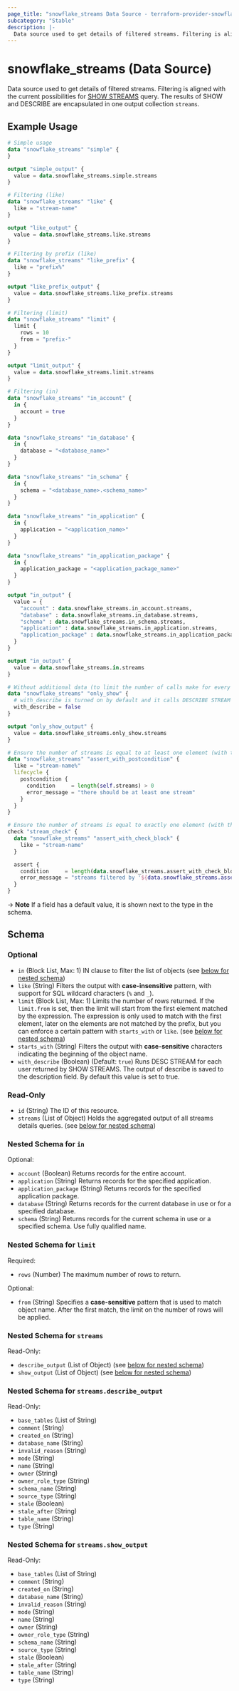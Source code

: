 ```yaml
---
page_title: "snowflake_streams Data Source - terraform-provider-snowflake"
subcategory: "Stable"
description: |-
  Data source used to get details of filtered streams. Filtering is aligned with the current possibilities for SHOW STREAMS https://docs.snowflake.com/en/sql-reference/sql/show-streams query. The results of SHOW and DESCRIBE are encapsulated in one output collection streams.
---
```


# snowflake_streams (Data Source)

Data source used to get details of filtered streams. Filtering is aligned with the current possibilities for [SHOW STREAMS](https://docs.snowflake.com/en/sql-reference/sql/show-streams) query. The results of SHOW and DESCRIBE are encapsulated in one output collection `streams`.

## Example Usage

```terraform
# Simple usage
data "snowflake_streams" "simple" {
}

output "simple_output" {
  value = data.snowflake_streams.simple.streams
}

# Filtering (like)
data "snowflake_streams" "like" {
  like = "stream-name"
}

output "like_output" {
  value = data.snowflake_streams.like.streams
}

# Filtering by prefix (like)
data "snowflake_streams" "like_prefix" {
  like = "prefix%"
}

output "like_prefix_output" {
  value = data.snowflake_streams.like_prefix.streams
}

# Filtering (limit)
data "snowflake_streams" "limit" {
  limit {
    rows = 10
    from = "prefix-"
  }
}

output "limit_output" {
  value = data.snowflake_streams.limit.streams
}

# Filtering (in)
data "snowflake_streams" "in_account" {
  in {
    account = true
  }
}

data "snowflake_streams" "in_database" {
  in {
    database = "<database_name>"
  }
}

data "snowflake_streams" "in_schema" {
  in {
    schema = "<database_name>.<schema_name>"
  }
}

data "snowflake_streams" "in_application" {
  in {
    application = "<application_name>"
  }
}

data "snowflake_streams" "in_application_package" {
  in {
    application_package = "<application_package_name>"
  }
}

output "in_output" {
  value = {
    "account" : data.snowflake_streams.in_account.streams,
    "database" : data.snowflake_streams.in_database.streams,
    "schema" : data.snowflake_streams.in_schema.streams,
    "application" : data.snowflake_streams.in_application.streams,
    "application_package" : data.snowflake_streams.in_application_package.streams,
  }
}

output "in_output" {
  value = data.snowflake_streams.in.streams
}

# Without additional data (to limit the number of calls make for every found stream)
data "snowflake_streams" "only_show" {
  # with_describe is turned on by default and it calls DESCRIBE STREAM for every stream found and attaches its output to streams.*.describe_output field
  with_describe = false
}

output "only_show_output" {
  value = data.snowflake_streams.only_show.streams
}

# Ensure the number of streams is equal to at least one element (with the use of postcondition)
data "snowflake_streams" "assert_with_postcondition" {
  like = "stream-name%"
  lifecycle {
    postcondition {
      condition     = length(self.streams) > 0
      error_message = "there should be at least one stream"
    }
  }
}

# Ensure the number of streams is equal to exactly one element (with the use of check block)
check "stream_check" {
  data "snowflake_streams" "assert_with_check_block" {
    like = "stream-name"
  }

  assert {
    condition     = length(data.snowflake_streams.assert_with_check_block.streams) == 1
    error_message = "streams filtered by '${data.snowflake_streams.assert_with_check_block.like}' returned ${length(data.snowflake_streams.assert_with_check_block.streams)} streams where one was expected"
  }
}
```

-> **Note** If a field has a default value, it is shown next to the type in the schema.

<!-- schema generated by tfplugindocs -->
## Schema

### Optional

- `in` (Block List, Max: 1) IN clause to filter the list of objects (see [below for nested schema](#nestedblock--in))
- `like` (String) Filters the output with **case-insensitive** pattern, with support for SQL wildcard characters (`%` and `_`).
- `limit` (Block List, Max: 1) Limits the number of rows returned. If the `limit.from` is set, then the limit will start from the first element matched by the expression. The expression is only used to match with the first element, later on the elements are not matched by the prefix, but you can enforce a certain pattern with `starts_with` or `like`. (see [below for nested schema](#nestedblock--limit))
- `starts_with` (String) Filters the output with **case-sensitive** characters indicating the beginning of the object name.
- `with_describe` (Boolean) (Default: `true`) Runs DESC STREAM for each user returned by SHOW STREAMS. The output of describe is saved to the description field. By default this value is set to true.

### Read-Only

- `id` (String) The ID of this resource.
- `streams` (List of Object) Holds the aggregated output of all streams details queries. (see [below for nested schema](#nestedatt--streams))

<a id="nestedblock--in"></a>
### Nested Schema for `in`

Optional:

- `account` (Boolean) Returns records for the entire account.
- `application` (String) Returns records for the specified application.
- `application_package` (String) Returns records for the specified application package.
- `database` (String) Returns records for the current database in use or for a specified database.
- `schema` (String) Returns records for the current schema in use or a specified schema. Use fully qualified name.


<a id="nestedblock--limit"></a>
### Nested Schema for `limit`

Required:

- `rows` (Number) The maximum number of rows to return.

Optional:

- `from` (String) Specifies a **case-sensitive** pattern that is used to match object name. After the first match, the limit on the number of rows will be applied.


<a id="nestedatt--streams"></a>
### Nested Schema for `streams`

Read-Only:

- `describe_output` (List of Object) (see [below for nested schema](#nestedobjatt--streams--describe_output))
- `show_output` (List of Object) (see [below for nested schema](#nestedobjatt--streams--show_output))

<a id="nestedobjatt--streams--describe_output"></a>
### Nested Schema for `streams.describe_output`

Read-Only:

- `base_tables` (List of String)
- `comment` (String)
- `created_on` (String)
- `database_name` (String)
- `invalid_reason` (String)
- `mode` (String)
- `name` (String)
- `owner` (String)
- `owner_role_type` (String)
- `schema_name` (String)
- `source_type` (String)
- `stale` (Boolean)
- `stale_after` (String)
- `table_name` (String)
- `type` (String)


<a id="nestedobjatt--streams--show_output"></a>
### Nested Schema for `streams.show_output`

Read-Only:

- `base_tables` (List of String)
- `comment` (String)
- `created_on` (String)
- `database_name` (String)
- `invalid_reason` (String)
- `mode` (String)
- `name` (String)
- `owner` (String)
- `owner_role_type` (String)
- `schema_name` (String)
- `source_type` (String)
- `stale` (Boolean)
- `stale_after` (String)
- `table_name` (String)
- `type` (String)
